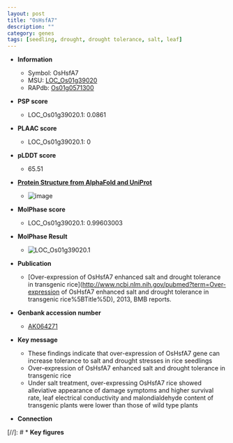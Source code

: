 ```yaml
---
layout: post
title: "OsHsfA7"
description: ""
category: genes
tags: [seedling, drought, drought tolerance, salt, leaf]
---
```


* **Information**  
    + Symbol: OsHsfA7  
    + MSU: [LOC_Os01g39020](http://rice.plantbiology.msu.edu/cgi-bin/ORF_infopage.cgi?orf=LOC_Os01g39020)  
    + RAPdb: [Os01g0571300](http://rapdb.dna.affrc.go.jp/viewer/gbrowse_details/irgsp1?name=Os01g0571300)  

* **PSP score**  
    + LOC_Os01g39020.1: 0.0861 

* **PLAAC score**  
    + LOC_Os01g39020.1: 0 

* **pLDDT score**
    + 65.51

* **[Protein Structure from AlphaFold and UniProt](https://www.uniprot.org/uniprotkb/Q657C0/entry#structure)**
    + ![image](https://ricepsp.github.io/images/Q6/AF-Q657C0-F1.png)

* **MolPhase score**
    + LOC_Os01g39020.1: 0.99603003

* **MolPhase Result**
    + ![LOC_Os01g39020.1](https://304243504.github.io/Pictures/LOC_Os01g/LOC_Os01g39020.1.png)

* **Publication**  
    + [Over-expression of OsHsfA7 enhanced salt and drought tolerance in transgenic rice](http://www.ncbi.nlm.nih.gov/pubmed?term=Over-expression of OsHsfA7 enhanced salt and drought tolerance in transgenic rice%5BTitle%5D), 2013, BMB reports.

* **Genbank accession number**  
    + [AK064271](http://www.ncbi.nlm.nih.gov/nuccore/AK064271)

* **Key message**  
    + These findings indicate that over-expression of OsHsfA7 gene can increase tolerance to salt and drought stresses in rice seedlings
    + Over-expression of OsHsfA7 enhanced salt and drought tolerance in transgenic rice
    + Under salt treatment, over-expressing OsHsfA7 rice showed alleviative appearance of damage symptoms and higher survival rate, leaf electrical conductivity and malondialdehyde content of transgenic plants were lower than those of wild type plants

* **Connection**  

[//]: # * **Key figures**  


